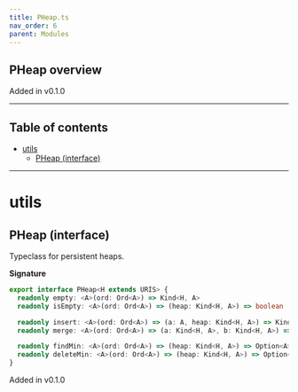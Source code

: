 ```yaml
---
title: PHeap.ts
nav_order: 6
parent: Modules
---
```


## PHeap overview

Added in v0.1.0

---

<h2 class="text-delta">Table of contents</h2>

- [utils](#utils)
  - [PHeap (interface)](#pheap-interface)

---

# utils

## PHeap (interface)

Typeclass for persistent heaps.

**Signature**

```ts
export interface PHeap<H extends URIS> {
  readonly empty: <A>(ord: Ord<A>) => Kind<H, A>
  readonly isEmpty: <A>(ord: Ord<A>) => (heap: Kind<H, A>) => boolean

  readonly insert: <A>(ord: Ord<A>) => (a: A, heap: Kind<H, A>) => Kind<H, A>
  readonly merge: <A>(ord: Ord<A>) => (a: Kind<H, A>, b: Kind<H, A>) => Kind<H, A>

  readonly findMin: <A>(ord: Ord<A>) => (heap: Kind<H, A>) => Option<A>
  readonly deleteMin: <A>(ord: Ord<A>) => (heap: Kind<H, A>) => Option<Kind<H, A>>
}
```

Added in v0.1.0
